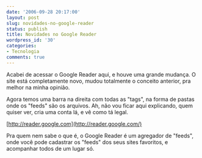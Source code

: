 ```yaml
---
date: '2006-09-28 20:17:00'
layout: post
slug: novidades-no-google-reader
status: publish
title: Novidades no Google Reader
wordpress_id: '30'
categories:
- Tecnologia
comments: true
---
```


Acabei de acessar o Google Reader aqui, e houve uma grande mudança. O site está
completamente novo, mudou totalmente o conceito anterior, pra melhor na minha
opinião.

Agora temos uma barra na direita com todas as "tags", na forma de pastas onde
os "feeds" são os arquivos. Ah, não vou ficar aqui explicando, quem quiser ver,
cria uma conta lá, e vê como tá legal.

[http://reader.google.com](http://reader.google.com/)

Pra quem nem sabe o que é, o Google Reader é um agregador de "feeds", onde
você pode cadastrar os "feeds" dos seus sites favoritos, e acompanhar todos de
um lugar só.
